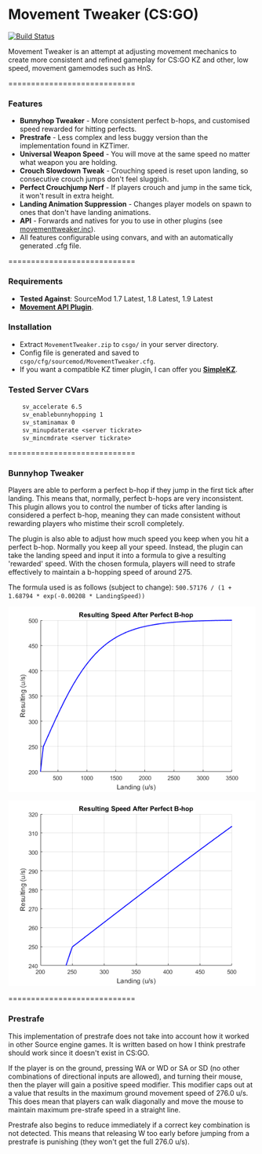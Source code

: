 # Movement Tweaker (CS:GO)

[![Build Status](https://travis-ci.org/danzayau/MovementTweaker.svg?branch=master)](https://travis-ci.org/danzayau/MovementTweaker)

Movement Tweaker is an attempt at adjusting movement mechanics to create more consistent and refined gameplay for CS:GO KZ and other, low speed, movement gamemodes such as HnS.

============================

### Features

 * **Bunnyhop Tweaker** - More consistent perfect b-hops, and customised speed rewarded for hitting perfects.
 * **Prestrafe** - Less complex and less buggy version than the implementation found in KZTimer.
 * **Universal Weapon Speed** - You will move at the same speed no matter what weapon you are holding.
 * **Crouch Slowdown Tweak** - Crouching speed is reset upon landing, so consecutive crouch jumps don't feel sluggish.
 * **Perfect Crouchjump Nerf** - If players crouch and jump in the same tick, it won't result in extra height.
 * **Landing Animation Suppression** - Changes player models on spawn to ones that don't have landing animations.
 * **API** - Forwards and natives for you to use in other plugins (see [movementtweaker.inc](scripting/include/movementtweaker.inc)).
 * All features configurable using convars, and with an automatically generated .cfg file.

============================

### Requirements

 * **Tested Against**: SourceMod 1.7 Latest, 1.8 Latest, 1.9 Latest
 * [**Movement API Plugin**](https://github.com/danzayau/MovementAPI).

### Installation

 * Extract ```MovementTweaker.zip``` to ```csgo/``` in your server directory.
 * Config file is generated and saved to ```csgo/cfg/sourcemod/MovementTweaker.cfg```.
 * If you want a compatible KZ timer plugin, I can offer you [**SimpleKZ**](https://github.com/danzayau/SimpleKZ).
 
### Tested Server CVars

```
	sv_accelerate 6.5
	sv_enablebunnyhopping 1
	sv_staminamax 0	
	sv_minupdaterate <server tickrate>
	sv_mincmdrate <server tickrate>
```
 
============================

### Bunnyhop Tweaker

Players are able to perform a perfect b-hop if they jump in the first tick after landing. This means that, normally, perfect b-hops are very inconsistent. This plugin allows you to control the number of ticks after landing is considered a perfect b-hop, meaning they can made consistent without rewarding players who mistime their scroll completely.

The plugin is also able to adjust how much speed you keep when you hit a perfect b-hop. Normally you keep all your speed. Instead, the plugin can take the landing speed and input it into a formula to give a resulting 'rewarded' speed. With the chosen formula, players will need to strafe effectively to maintain a b-hopping speed of around 275.

The formula used is as follows (subject to change): ```500.57176 / (1 + 1.68794 * exp(-0.00208 * LandingSpeed))```

![Rewarded Speed Graph](perfspeedgraph1.png?raw=true)

![Rewarded Speed Graph (Zoomed)](perfspeedgraph2.png?raw=true)

============================

### Prestrafe

This implementation of prestrafe does not take into account how it worked in other Source engine games. It is written based on how I think prestrafe should work since it doesn't exist in CS:GO.

If the player is on the ground, pressing WA or WD or SA or SD (no other combinations of directional inputs are allowed), and turning their mouse, then the player will gain a positive speed modifier. This modifier caps out at a value that results in the maximum ground movement speed of 276.0 u/s. This does mean that players can walk diagonally and move the mouse to maintain maximum pre-strafe speed in a straight line.

Prestrafe also begins to reduce immediately if a correct key combination is not detected. This means that releasing W too early before jumping from a prestrafe is punishing (they won't get the full 276.0 u/s).